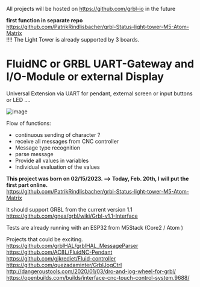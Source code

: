 All projects will be hosted on https://github.com/grbl-io in the future

**first function in separate repo**  
https://github.com/PatrikRindlisbacher/grbl-Status-light-tower-M5-Atom-Matrix  
!!!! The Light Tower is already supported by 3 boards.




# FluidNC or GRBL UART-Gateway and I/O-Module or external Display
Universal Extension via UART for pendant, external screen or input buttons or LED ....

![image](https://user-images.githubusercontent.com/39780457/222853536-45064344-fa95-4174-96e7-7ad30469f224.png)

Flow of functions:
- continuous sending of character ?
- receive all messages from CNC controller
- Message type recognition
- parse message
- Provide all values in variables
- Individual evaluation of the values

**This project was born on 02/15/2023. --> Today, Feb. 20th, I will put the first part online.**  
https://github.com/PatrikRindlisbacher/grbl-Status-light-tower-M5-Atom-Matrix

It should support GRBL from the current version 1.1
https://github.com/gnea/grbl/wiki/Grbl-v1.1-Interface

Tests are already running with an ESP32 from M5Stack (Core2 / Atom )


Projects that could be exciting.
https://github.com/grblHAL/grblHAL_MessageParser
https://github.com/AC8L/FluidNC-Pendant  
https://github.com/gjkrediet/Fluid-controller  
https://github.com/quezadaminter/GrblJogCtrl  
http://dangeroustools.com/2020/01/03/dro-and-jog-wheel-for-grbl/  
https://openbuilds.com/builds/interface-cnc-touch-control-system.9688/  

